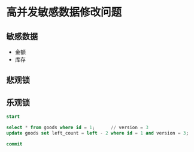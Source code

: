 # 高并发敏感数据修改问题

## 敏感数据

* 金额
* 库存

## 悲观锁

## 乐观锁

```sql
start

select * from goods where id = 1;      // version = 3
update goods set left_count = left - 2 where id = 1 and version = 3;

commit
```
